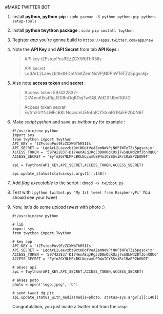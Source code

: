 #MAKE TWITTER BOT
1. Install **python, python-pip** : `sudo pacman -S python python-pip python-setup-tools`
2. Install **python twython package** : `sudo pip install twython`
3. Register *app* you're gonna build to `https://apps.twitter.com/app/new`
4. Note the **API Key** and **API Secret** from tab **API Keys** :
	> API key	tZFstqoPos9EzZCXWbThR5IIs

	> API secret	LqdArL2Laevzbt9xtHDofVeAZemNoVPjN0PIWTeTZz5pgsokjx

5. Also note **access token** and **secret** :
	> Access token			597422837-DI74enAEqJRgJ3D8nOqKOxj7wSQLWd20fJbnRQUG
	
	> Access token secret		Eyfm2GYNLMFcBKLNqcwmUE94oICYSSviRr1RaEP2b0N9T

6. Make *script python* and save as *twitbot.py* for example :

	```
	#!/usr/bin/env python
	import sys
	from twython import Twython
	API_KEY = 'tZFstqoPos9EzZCXWbThR5IIs'
	API_SECRET = 'LqdArL2Laevzbt9xtHDofVeAZemNoVPjN0PIWTeTZz5pgsokjx'
	ACCESS_TOKEN = '597422837-DI74enAEqJRgJ3D8nOqKOxj7wSQLWd20fJbnRQUG'
	ACCESS_SECRET = 'Eyfm2GYNLMFcBKLNqcwmUE94oICYSSviRr1RaEP2b0N9T'
	
	api = Twython(API_KEY,API_SECRET,ACCESS_TOKEN,ACCESS_SECRET) 
	
	api.update_status(status=sys.argv[1][:140])
	```

7. Add *flag executable* to the script : `chmod +x twitbot.py`
8. Test with : `python twitbot.py 'My 1st tweet from RaspberryPi'`
	You should see your tweet
9. Now, let's do some *upload tweet* with photo :)

	```
	#!/usr/bin/env python
	
	# lib
	import sys
	from twython import Twython
	
	# key app
	API_KEY = 'tZFstqoPos9EzZCXWbThR5IIs'
	API_SECRET = 'LqdArL2Laevzbt9xtHDofVeAZemNoVPjN0PIWTeTZz5pgsokjx'
	ACCESS_TOKEN = '597422837-DI74enAEqJRgJ3D8nOqKOxj7wSQLWd20fJbnRQUG'
	ACCESS_SECRET = 'Eyfm2GYNLMFcBKLNqcwmUE94oICYSSviRr1RaEP2b0N9T'
	
	# akses api
	api = Twython(API_KEY,API_SECRET,ACCESS_TOKEN,ACCESS_SECRET) 
	
	# akses poto
	photo = open('logo.jpeg','rb')
	
	# send tweet dg pic
	api.update_status_with_media(media=photo, status=sys.argv[1][:140])
	```

	Congratulation, you just made a twitter bot from the raspi

